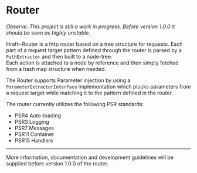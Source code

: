 # Router

*Observe: This project is still a work in progress. Before version 1.0.0 it should be seen as highly unstable.*


Hrafn-Router is a http router based on a tree structure for requests. Each part of a request target pattern defined through the router 
is parsed by a `PathExtractor` and then built to a node-tree.  
Each action is attached to a node by reference and then simply fetched from a hash map structure when needed.

The Router supports Parameter injection by using a `ParameterExtractorInterface` implementation which plucks
parameters from a request target while matching it to the pattern defined in the router.

 The router currently utilizes the following PSR standards:
 
 * PSR4 Auto-loading
 * PSR3 Logging
 * PSR7 Messages
 * PSR11 Container
 * PSR15 Handlers

---

More information, documentation and development guidelines will be supplied before version 1.0.0 of the router.

